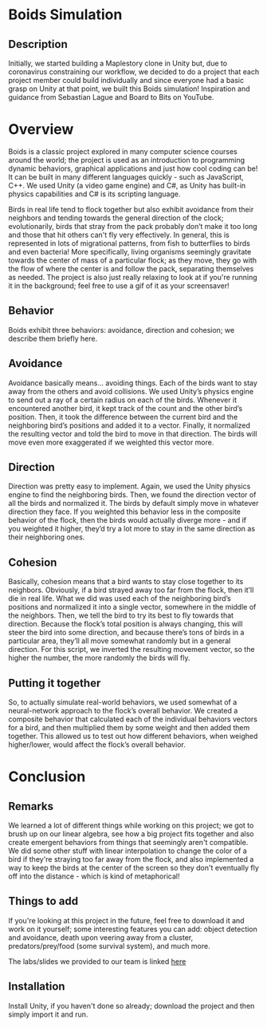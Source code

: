 # Boids Simulation 

## Description 

Initially, we started building a Maplestory clone in Unity but, due to coronavirus constraining our workflow, we decided to do a project that each project member could build individually and since everyone had a basic grasp on Unity at that point, we built this Boids simulation! Inspiration and guidance from Sebastian Lague and Board to Bits on YouTube. 

# Overview 

Boids is a classic project explored in many computer science courses around the world; the project is used as an introduction to programming dynamic behaviors, graphical applications and just how cool coding can be! It can be built in many different languages quickly - such as JavaScript, C++. We used Unity (a video game engine) and C#, as Unity has built-in physics capabilities and C# is its scripting language. 

Birds in real life tend to flock together but also exhibit avoidance from their neighbors and tending towards the general direction of the clock; evolutionarily, birds that stray from the pack probably don’t make it too long and those that hit others can't fly very effectively. In general, this is represented in lots of migrational patterns, from fish to butterflies to birds and even bacteria! More specifically, living organisms seemingly gravitate towards the center of mass of a particular flock; as they move, they go with the flow of where the center is and follow the pack, separating themselves as needed. The project is also just really relaxing to look at if you're running it in the background; feel free to use a gif of it as your screensaver! 

## Behavior 

Boids exhibit three behaviors: avoidance, direction and cohesion; we describe them briefly here. 

## Avoidance

Avoidance basically means… avoiding things. Each of the birds want to stay away from the others and avoid collisions. We used Unity’s physics engine to send out a ray of a certain radius on each of the birds. Whenever it encountered another bird, it kept track of the count and the other bird’s position. Then, it took the difference between the current bird and the neighboring bird’s positions and added it to a vector. Finally, it normalized the resulting vector and told the bird to move in that direction. The birds will move even more exaggerated if we weighted this vector more. 

## Direction 

Direction was pretty easy to implement. Again, we used the Unity physics engine to find the neighboring birds. Then, we found the direction vector of all the birds and normalized it. The birds by default simply move in whatever direction they face. If you weighted this behavior less in the composite behavior of the flock, then the birds would actually diverge more - and if you weighted it higher, they’d try a lot more to stay in the same direction as their neighboring ones. 

## Cohesion

Basically, cohesion means that a bird wants to stay close together to its neighbors. Obviously, if a bird strayed away too far from the flock, then it’ll die in real life. What we did was used each of the neighboring bird’s positions and normalized it into a single vector, somewhere in the middle of the neighbors. Then, we tell the bird to try its best to fly towards that direction. Because the flock’s total position is always changing, this will steer the bird into some direction, and because there’s tons of birds in a particular area, they’ll all move somewhat randomly but in a general direction. For this script, we inverted the resulting movement vector, so the higher the number, the more randomly the birds will fly. 

## Putting it together

So, to actually simulate real-world behaviors, we used somewhat of a neural-network approach to the flock’s overall behavior. We created a composite behavior that calculated each of the individual behaviors vectors for a bird, and then multiplied them by some weight and then added them together. This allowed us to test out how different behaviors, when weighed higher/lower, would affect the flock’s overall behavior.

# Conclusion

## Remarks 

We learned a lot of different things while working on this project; we got to brush up on our linear algebra, see how a big project fits together and also create emergent behaviors from things that seemingly aren't compatible. We did some other stuff with linear interpolation to change the color of a bird if they're straying too far away from the flock, and also implemented a way to keep the birds at the center of the screen so they don't eventually fly off into the distance - which is kind of metaphorical! 

## Things to add 

If you're looking at this project in the future, feel free to download it and work on it yourself; some interesting features you can add: object detection and avoidance, death upon veering away from a cluster, predators/prey/food (some survival system), and much more. 

The labs/slides we provided to our team is linked <a href="https://drive.google.com/drive/folders/1SalFw94R6eWkNtrvqDdWp6yItYKvSBMi?usp=sharing"> here </a>

## Installation

Install Unity, if you haven't done so already; download the project and then simply import it and run. 
